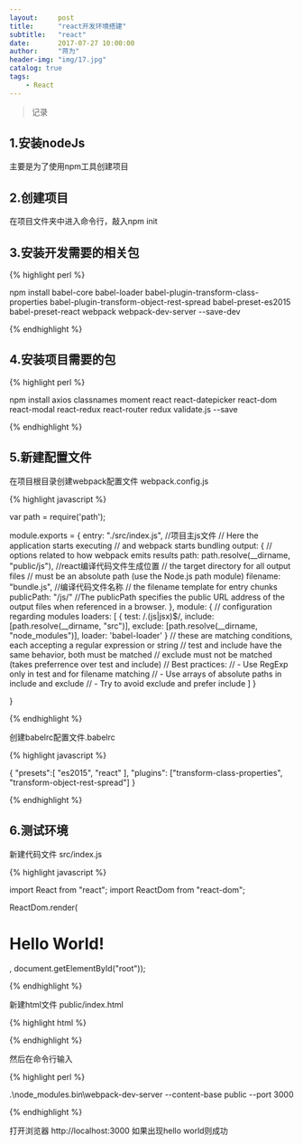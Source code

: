 ```yaml
---
layout:     post
title:      "react开发环境搭建"
subtitle:   "react"
date:       2017-07-27 10:00:00
author:     "蒋为"
header-img: "img/17.jpg"
catalog: true
tags:
    - React
---
```

>记录

## 1.安装nodeJs

主要是为了使用npm工具创建项目

## 2.创建项目

在项目文件夹中进入命令行，敲入npm init

## 3.安装开发需要的相关包

{% highlight  perl  %}

npm install babel-core babel-loader babel-plugin-transform-class-properties babel-plugin-transform-object-rest-spread babel-preset-es2015 babel-preset-react webpack webpack-dev-server --save-dev


{% endhighlight %}

## 4.安装项目需要的包

{% highlight  perl  %}

npm install axios classnames moment react react-datepicker react-dom react-modal react-redux react-router redux validate.js --save


{% endhighlight %}

## 5.新建配置文件

在项目根目录创建webpack配置文件 webpack.config.js

{% highlight  javascript  %}

var path = require('path');

module.exports = {
    entry: "./src/index.js",   //项目主js文件
    // Here the application starts executing
    // and webpack starts bundling
    output: {
        // options related to how webpack emits results
        path: path.resolve(__dirname, "public/js"),   //react编译代码文件生成位置
        // the target directory for all output files
        // must be an absolute path (use the Node.js path module)
        filename: "bundle.js",   //编译代码文件名称
        // the filename template for entry chunks
        publicPath: "/js/"
        //The publicPath specifies the public URL address of the output files when referenced in a browser.
    },
    module: {
        // configuration regarding modules
        loaders: [
            {
                test: /\.(js|jsx)$/,
                include: [path.resolve(__dirname, "src")],
                exclude: [path.resolve(__dirname, "node_modules")],
                loader: 'babel-loader'
            }
            // these are matching conditions, each accepting a regular expression or string
            // test and include have the same behavior, both must be matched
            // exclude must not be matched (takes preferrence over test and include)
            // Best practices:
            // - Use RegExp only in test and for filename matching
            // - Use arrays of absolute paths in include and exclude
            // - Try to avoid exclude and prefer include
        ]
    }

}

{% endhighlight %}


创建babelrc配置文件.babelrc

{% highlight  javascript  %}


{
  "presets":[
    "es2015",
    "react"
  ],
  "plugins": ["transform-class-properties", "transform-object-rest-spread"]
}

{% endhighlight %}

## 6.测试环境

新建代码文件  src/index.js

{% highlight  javascript  %}


import React from "react";
import ReactDom from "react-dom";

ReactDom.render(<h1>Hello World!</h1>, document.getElementById("root"));

{% endhighlight %}

新建html文件 public/index.html

{% highlight  html  %}

<!DOCTYPE html>
<html lang="en">
<head>
    <meta charset="UTF-8">
    <title>Title</title>
</head>
<body>
<div id="root"></div>

<script src="js/bundle.js"></script>
</body>
</html>

{% endhighlight %}


然后在命令行输入

{% highlight  perl  %}

.\node_modules\.bin\webpack-dev-server --content-base public --port 3000

{% endhighlight %}

打开浏览器 http://localhost:3000 如果出现hello world则成功
